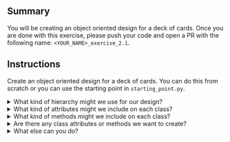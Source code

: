 ## Summary
You will be creating an object oriented design for a deck of cards. Once you are done with this exercise, please push your code and open a PR with the following name: `<YOUR_NAME>_exercise_2.1`.

## Instructions
Create an object oriented design for a deck of cards. You can do this from scratch or you can use the starting point in `starting_point.py`.

<details>
<summary>What kind of hierarchy might we use for our design?</summary>
  
  - We probably want to separate our `Deck` class and our `Card` class.
  - We can even create a `Suit` class that extends the `Card` class. Would this be overkill though? Explain why or why not in the codeblock below.
  ```
  Explain your thoughts  here.
  ```
   
</details>

<details>
<summary>What kind of attributes might we include on each class?</summary>
  
  - Our `Deck` instance needs to know what cards it contains.
  - Our `Card` instance needs to know the suit and value of itself.
  - Our `Card` instance might also want to know whether it's face-up or face-down.
   
</details>

<details>
<summary>What kind of methods might we include on each class?</summary>
  
  - Our `Deck` instance needs a method to build its cards when _it is created_*.
  - Our `Deck` instance needs a method to reset the cards after use*.
  - Our `Deck` instance might need a method to shuffle its cards.
  - Our `Card` instance might need a method to flip.
  - Can you think of anything else? You can do whatever you want! Get a random card, discard a card, etc.
  
  *Note: Two important things to think about with these two functions:
  - How can we create all of the cards efficiently? Surely, we don't want to do this manually as demonstrated below. It seems very _repetetive_. Hm, repetetive...
  ```py
  Card('Queen', 'Hearts')
  Card('Queen', 'Spades')
  Card('Queen', 'Diamonds')
  ```
  - Do these two methods seem like they're doing something similar? How we resuse the functionality without writing the same code twice?
   
</details>

<details>
<summary>Are there any class attributes or methods we want to create?</summary>
  
  - I can't think of any that are too important. It depends on what you want to build.
  - What if we run a casino with a limited number of decks? Maybe we can have an attribute to count the number of decks in use.
   
</details>

<details>
<summary>What else can you do?</summary>
  
  - Let's create a game by creating another class!
   
</details>
